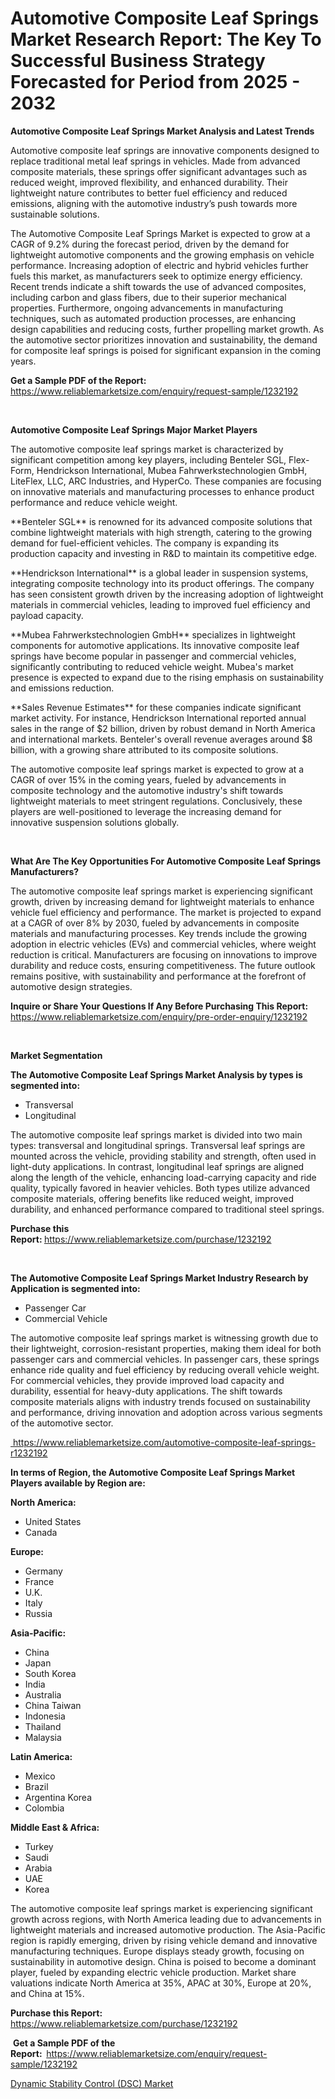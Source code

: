 <p><h1>Automotive Composite Leaf Springs Market Research Report: The Key To Successful Business Strategy Forecasted for Period from 2025 - 2032</h1></p><p><strong>Automotive Composite Leaf Springs Market Analysis and Latest Trends</strong></p>
<p><p>Automotive composite leaf springs are innovative components designed to replace traditional metal leaf springs in vehicles. Made from advanced composite materials, these springs offer significant advantages such as reduced weight, improved flexibility, and enhanced durability. Their lightweight nature contributes to better fuel efficiency and reduced emissions, aligning with the automotive industry’s push towards more sustainable solutions.</p><p>The Automotive Composite Leaf Springs Market is expected to grow at a CAGR of 9.2% during the forecast period, driven by the demand for lightweight automotive components and the growing emphasis on vehicle performance. Increasing adoption of electric and hybrid vehicles further fuels this market, as manufacturers seek to optimize energy efficiency. Recent trends indicate a shift towards the use of advanced composites, including carbon and glass fibers, due to their superior mechanical properties. Furthermore, ongoing advancements in manufacturing techniques, such as automated production processes, are enhancing design capabilities and reducing costs, further propelling market growth. As the automotive sector prioritizes innovation and sustainability, the demand for composite leaf springs is poised for significant expansion in the coming years.</p></p>
<p><strong>Get a Sample PDF of the Report:&nbsp;</strong> <a href="https://www.reliablemarketsize.com/enquiry/request-sample/1232192?utm_campaign=2876&utm_medium=2&utm_source=Github&utm_content=ia&utm_term=31032025&utm_id=automotive-composite-leaf-springs">https://www.reliablemarketsize.com/enquiry/request-sample/1232192</a></p>
<p>&nbsp;</p>
<p><strong>Automotive Composite Leaf Springs Major Market Players</strong></p>
<p><p>The automotive composite leaf springs market is characterized by significant competition among key players, including Benteler SGL, Flex-Form, Hendrickson International, Mubea Fahrwerkstechnologien GmbH, LiteFlex, LLC, ARC Industries, and HyperCo. These companies are focusing on innovative materials and manufacturing processes to enhance product performance and reduce vehicle weight.</p><p>**Benteler SGL** is renowned for its advanced composite solutions that combine lightweight materials with high strength, catering to the growing demand for fuel-efficient vehicles. The company is expanding its production capacity and investing in R&D to maintain its competitive edge. </p><p>**Hendrickson International** is a global leader in suspension systems, integrating composite technology into its product offerings. The company has seen consistent growth driven by the increasing adoption of lightweight materials in commercial vehicles, leading to improved fuel efficiency and payload capacity.</p><p>**Mubea Fahrwerkstechnologien GmbH** specializes in lightweight components for automotive applications. Its innovative composite leaf springs have become popular in passenger and commercial vehicles, significantly contributing to reduced vehicle weight. Mubea's market presence is expected to expand due to the rising emphasis on sustainability and emissions reduction.</p><p>**Sales Revenue Estimates** for these companies indicate significant market activity. For instance, Hendrickson International reported annual sales in the range of $2 billion, driven by robust demand in North America and international markets. Benteler's overall revenue averages around $8 billion, with a growing share attributed to its composite solutions.</p><p>The automotive composite leaf springs market is expected to grow at a CAGR of over 15% in the coming years, fueled by advancements in composite technology and the automotive industry's shift towards lightweight materials to meet stringent regulations. Conclusively, these players are well-positioned to leverage the increasing demand for innovative suspension solutions globally.</p></p>
<p>&nbsp;</p>
<p><strong>What Are The Key Opportunities For Automotive Composite Leaf Springs Manufacturers?</strong></p>
<p><p>The automotive composite leaf springs market is experiencing significant growth, driven by increasing demand for lightweight materials to enhance vehicle fuel efficiency and performance. The market is projected to expand at a CAGR of over 8% by 2030, fueled by advancements in composite materials and manufacturing processes. Key trends include the growing adoption in electric vehicles (EVs) and commercial vehicles, where weight reduction is critical. Manufacturers are focusing on innovations to improve durability and reduce costs, ensuring competitiveness. The future outlook remains positive, with sustainability and performance at the forefront of automotive design strategies.</p></p>
<p><strong>Inquire or Share Your Questions If Any Before Purchasing This Report:</strong> <a href="https://www.reliablemarketsize.com/enquiry/pre-order-enquiry/1232192?utm_campaign=2876&utm_medium=2&utm_source=Github&utm_content=ia&utm_term=31032025&utm_id=automotive-composite-leaf-springs">https://www.reliablemarketsize.com/enquiry/pre-order-enquiry/1232192</a></p>
<p>&nbsp;</p>
<p><strong>Market Segmentation</strong></p>
<p><strong>The Automotive Composite Leaf Springs Market Analysis by types is segmented into:</strong></p>
<p><ul><li>Transversal</li><li>Longitudinal</li></ul></p>
<p><p>The automotive composite leaf springs market is divided into two main types: transversal and longitudinal springs. Transversal leaf springs are mounted across the vehicle, providing stability and strength, often used in light-duty applications. In contrast, longitudinal leaf springs are aligned along the length of the vehicle, enhancing load-carrying capacity and ride quality, typically favored in heavier vehicles. Both types utilize advanced composite materials, offering benefits like reduced weight, improved durability, and enhanced performance compared to traditional steel springs.</p></p>
<p><strong>Purchase this Report:&nbsp;</strong><a href="https://www.reliablemarketsize.com/purchase/1232192?utm_campaign=2876&utm_medium=2&utm_source=Github&utm_content=ia&utm_term=31032025&utm_id=automotive-composite-leaf-springs">https://www.reliablemarketsize.com/purchase/1232192</a></p>
<p>&nbsp;</p>
<p><strong>The Automotive Composite Leaf Springs Market Industry Research by Application is segmented into:</strong></p>
<p><ul><li>Passenger Car</li><li>Commercial Vehicle</li></ul></p>
<p><p>The automotive composite leaf springs market is witnessing growth due to their lightweight, corrosion-resistant properties, making them ideal for both passenger cars and commercial vehicles. In passenger cars, these springs enhance ride quality and fuel efficiency by reducing overall vehicle weight. For commercial vehicles, they provide improved load capacity and durability, essential for heavy-duty applications. The shift towards composite materials aligns with industry trends focused on sustainability and performance, driving innovation and adoption across various segments of the automotive sector.</p></p>
<p><a href="https://www.reliablemarketsize.com/automotive-composite-leaf-springs-r1232192?utm_campaign=2876&utm_medium=2&utm_source=Github&utm_content=ia&utm_term=31032025&utm_id=automotive-composite-leaf-springs">&nbsp;https://www.reliablemarketsize.com/automotive-composite-leaf-springs-r1232192</a></p>
<p><strong>In terms of Region, the Automotive Composite Leaf Springs Market Players available by Region are:</strong></p>
<p>
    <p> <strong> North America: </strong>
        <ul>
            <li>United States</li>
            <li>Canada</li>
        </ul>
        </p> 
    <p> <strong> Europe: </strong>
        <ul>
            <li>Germany</li>
            <li>France</li>
            <li>U.K.</li>
            <li>Italy</li>
            <li>Russia</li>
        </ul>
        </p> 
    <p> <strong> Asia-Pacific: </strong>
        <ul>
            <li>China</li>
            <li>Japan</li>
            <li>South Korea</li>
            <li>India</li>
            <li>Australia</li>
            <li>China Taiwan</li>
            <li>Indonesia</li>
            <li>Thailand</li>
            <li>Malaysia</li>
        </ul>
        </p> 
    <p> <strong> Latin America: </strong>
        <ul>
            <li>Mexico</li>
            <li>Brazil</li>
            <li>Argentina Korea</li>
            <li>Colombia</li>
        </ul>
        </p> 
    <p> <strong> Middle East & Africa: </strong>
        <ul>
            <li>Turkey</li>
            <li>Saudi</li>
            <li>Arabia</li>
            <li>UAE</li>
            <li>Korea</li>
        </ul>
    </p>
    </p>
<p><p>The automotive composite leaf springs market is experiencing significant growth across regions, with North America leading due to advancements in lightweight materials and increased automotive production. The Asia-Pacific region is rapidly emerging, driven by rising vehicle demand and innovative manufacturing techniques. Europe displays steady growth, focusing on sustainability in automotive design. China is poised to become a dominant player, fueled by expanding electric vehicle production. Market share valuations indicate North America at 35%, APAC at 30%, Europe at 20%, and China at 15%.</p></p>
<p><strong>Purchase this Report: </strong><a href="https://www.reliablemarketsize.com/purchase/1232192?utm_campaign=2876&utm_medium=2&utm_source=Github&utm_content=ia&utm_term=31032025&utm_id=automotive-composite-leaf-springs">https://www.reliablemarketsize.com/purchase/1232192</a></p>
<p>&nbsp;<strong>Get a Sample PDF of the Report:&nbsp;&nbsp;</strong><a href="https://www.reliablemarketsize.com/enquiry/request-sample/1232192?utm_campaign=2876&utm_medium=2&utm_source=Github&utm_content=ia&utm_term=31032025&utm_id=automotive-composite-leaf-springs">https://www.reliablemarketsize.com/enquiry/request-sample/1232192</a></p>
<p><strong></strong></p>
<p><p><a href="https://github.com/saaindosya/Market-Research-Report-List-1/blob/main/dynamic-stability-control-dsc-market.md?utm_campaign=2876&utm_medium=2&utm_source=Github&utm_content=ia&utm_term=31032025&utm_id=automotive-composite-leaf-springs">Dynamic Stability Control (DSC) Market</a></p></p>